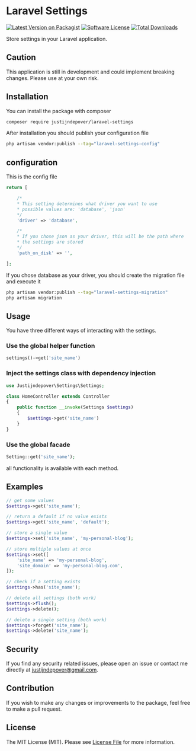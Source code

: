 # Laravel Settings

[![Latest Version on Packagist](https://img.shields.io/packagist/v/justijndepover/laravel-settings.svg?style=flat-square)](https://packagist.org/packages/justijndepover/laravel-settings)
[![Software License](https://img.shields.io/badge/license-MIT-brightgreen.svg?style=flat-square)](LICENSE.md)
[![Total Downloads](https://img.shields.io/packagist/dt/justijndepover/laravel-settings.svg?style=flat-square)](https://packagist.org/packages/justijndepover/laravel-settings)

Store settings in your Laravel application.

## Caution
This application is still in development and could implement breaking changes. Please use at your own risk.

## Installation
You can install the package with composer
```sh
composer require justijndepover/laravel-settings
```

After installation you should publish your configuration file
```sh
php artisan vendor:publish --tag="laravel-settings-config"
```
## configuration
This is the config file
```php
return [

    /*
    * This setting determines what driver you want to use
    * possible values are: 'database', 'json'
    */
    'driver' => 'database',

    /*
    * If you chose json as your driver, this will be the path where
    * the settings are stored
    */
    'path_on_disk' => '',

];
```

If you chose database as your driver, you should create the migration file and execute it
```sh
php artisan vendor:publish --tag="laravel-settings-migration"
php artisan migration
```

## Usage
You have three different ways of interacting with the settings.
### Use the global helper function
```php
settings()->get('site_name')
```
### Inject the settings class with dependency injection
```php
use Justijndepover\Settings\Settings;

class HomeController extends Controller
{
    public function __invoke(Settings $settings)
    {
        $settings->get('site_name')
    }
}
```
### Use the global facade
```php
Setting::get('site_name');
```

all functionality is available with each method.

## Examples
```php
// get some values
$settings->get('site_name');

// return a default if no value exists
$settings->get('site_name', 'default');

// store a single value
$settings->set('site_name', 'my-personal-blog');

// store multiple values at once
$settings->set([
    'site_name' => 'my-personal-blog',
    'site_domain' => 'my-personal-blog.com',
]);

// check if a setting exists
$settings->has('site_name');

// delete all settings (both work)
$settings->flush();
$settings->delete();

// delete a single setting (both work)
$settings->forget('site_name');
$settings->delete('site_name');
```

## Security
If you find any security related issues, please open an issue or contact me directly at [justijndepover@gmail.com](justijndepover@gmail.com).

## Contribution
If you wish to make any changes or improvements to the package, feel free to make a pull request.

## License
The MIT License (MIT). Please see [License File](LICENSE.md) for more information.